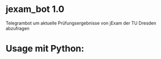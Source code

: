 # jexam_bot 1.0
Telegrambot um aktuelle Prüfungsergebnisse von jExam der TU Dresden abzufragen

# Usage mit Python:

